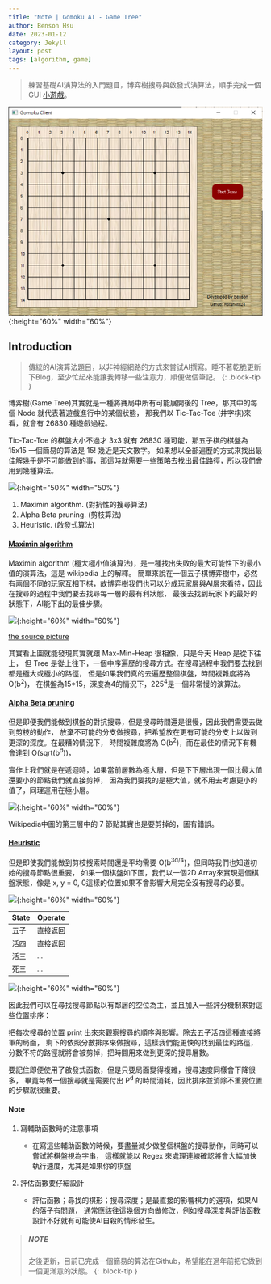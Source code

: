 ```yaml
---
title: "Note | Gomoku AI - Game Tree"
author: Benson Hsu
date: 2023-01-12
category: Jekyll
layout: post
tags: [algorithm, game]
---
```


> 練習基礎AI演算法的入門題目，博弈樹搜尋與啟發式演算法，順手完成一個 GUI [小遊戲]。

![](https://github.com/Hotshot824/gomoku-ai/blob/main/image/document_image.png?raw=true){:height="60%" width="60%"}

## Introduction

>傳統的AI演算法題目，以非神經網路的方式來嘗試AI撰寫。睡不著乾脆更新下Blog，至少忙起來能讓我轉移一些注意力，順便做個筆記。
{: .block-tip }

博弈樹(Game Tree)其實就是一種將賽局中所有可能展開後的 Tree，那其中的每個 Node 就代表著遊戲進行中的某個狀態，
那我們以 Tic-Tac-Toe (井字棋)來看，就會有 26830 種遊戲過程。

Tic-Tac-Toe 的棋盤大小不過才 3x3 就有 26830 種可能，那五子棋的棋盤為 15x15 一個簡易的算法是 15! 幾近是天文數字。
如果想以全部遍歷的方式來找出最佳解幾乎是不可能做到的事，那這時就需要一些策略去找出最佳路徑，所以我們會用到幾種算法。

![](https://upload.wikimedia.org/wikipedia/commons/thumb/d/da/Tic-tac-toe-game-tree.svg/1280px-Tic-tac-toe-game-tree.svg.png){:height="50%" width="50%"}

1. Maximin algorithm. (對抗性的搜尋算法)
2. Alpha Beta pruning. (剪枝算法)
3. Heuristic. (啟發式算法)

#### [Maximin algorithm]

Maximin algorithm (極大極小值演算法)，是一種找出失敗的最大可能性下的最小值的演算法，這是 wikipedia 上的解釋。
簡單來說在一個五子棋博弈樹中，必然有兩個不同的玩家互相下棋，故博弈樹我們也可以分成玩家層與AI層來看待，因此在搜尋的過程中我們要去找尋每一層的最有利狀態，
最後去找到玩家下的最好的狀態下，AI能下出的最佳步驟。

![](https://thesharperdev.com/wp-content/uploads/2020/04/minimaxNoPlayers.png){:height="60%" width="60%"}

[the source picture](https://thesharperdev.com/implementing-minimax-tree-search/)

其實看上圖就能發現其實就跟 Max-Min-Heap 很相像，只是今天 Heap 是從下往上，
但 Tree 是從上往下，一個中序遍歷的搜尋方式。在搜尋過程中我們要去找到都是極大或極小的路徑，
但是如果我們真的去遍歷整個棋盤，時間複雜度將為 O(b<sup>2</sup>)，
在棋盤為15*15，深度為4的情況下，225<sup>4</sup>是一個非常慢的演算法。

#### [Alpha Beta pruning]

但是即便我們能做到棋盤的對抗搜尋，但是搜尋時間還是很慢，因此我們需要去做到剪枝的動作，
放棄不可能的分支做搜尋，把希望放在更有可能的分支上以做到更深的深度。在最糟的情況下，
時間複雜度將為 O(b<sup>2</sup>)，而在最佳的情況下有機會達到 O(sqrt(b<sup>d</sup>))，

實作上我們就是在遞迴時，如果當前層數為極大層，但是下下層出現一個比最大值還要小的節點我們就直接剪掉，
因為我們要找的是極大值，就不用去考慮更小的值了，同理運用在極小層。

![](https://upload.wikimedia.org/wikipedia/commons/thumb/9/91/AB_pruning.svg/1920px-AB_pruning.svg.png){:height="60%" width="60%"}

Wikipedia中圖的第三層中的 7 節點其實也是要剪掉的，圖有錯誤。

#### [Heuristic]

但是即使我們能做到剪枝搜索時間還是平均需要 O(b<sup>3d/4</sup>)，但同時我們也知道初始的搜尋節點很重要，
如果一個棋盤如下圖，我們以一個2D Array來實現這個棋盤狀態，像是 x, y = 0, 0這樣的位置如果不會影響大局完全沒有搜尋的必要。

![](../assets/image/2023/01-12-gomoku_ai/1.jpg){:height="60%" width="60%"}

|  State   | Operate |
|  ----  | ----  |
| 五子 | 直接返回 |
| 活四  | 直接返回 |
| 活三  | ... |
| 死三  | ... |

![](../assets/image/2023/01-12-gomoku_ai/2.jpg){:height="60%" width="60%"}

因此我們可以在尋找搜尋節點以有鄰居的空位為主，並且加入一些評分機制來對這些位置排序：

把每次搜尋的位置 print 出來來觀察搜尋的順序與影響。除去五子活四這種直接將軍的局面，
剩下的依照分數排序來做搜尋，這樣我們能更快的找到最佳的路徑，
分數不符的路徑就將會被剪掉，把時間用來做到更深的搜尋層數。

要記住即便使用了啟發式函數，但是只要局面變得複雜，搜尋速度同樣會下降很多，
畢竟每做一個搜尋就是需要付出 P<sup>d</sup> 的時間消耗，因此排序並消除不重要位置的步驟就很重要。

#### Note

1. 寫輔助函數時的注意事項
    - 在寫這些輔助函數的時候，要盡量減少做整個棋盤的搜尋動作，同時可以嘗試將棋盤視為字串，
    這樣就能以 Regex 來處理連線確認將會大幅加快執行速度，尤其是如果你的棋盤

2. 評估函數要仔細設計
    - 評估函數；尋找的棋形；搜尋深度；是最直接的影響棋力的選項，如果AI的落子有問題，
    通常應該往這幾個方向做修改，例如搜尋深度與評估函數設計不好就有可能使AI自殺的情形發生。

> ##### NOTE
>
> 之後更新，目前已完成一個簡易的算法在Github，希望能在過年前把它做到一個更滿意的狀態。
{: .block-tip }

[小遊戲]: https://github.com/Hotshot824/gomoku-ai
[Maximin algorithm]: https://en.wikipedia.org/wiki/Minimax
[Alpha Beta pruning]: https://en.wikipedia.org/wiki/Alpha%E2%80%93beta_pruning
[Heuristic]: https://en.wikipedia.org/wiki/Heuristic_(computer_science)
